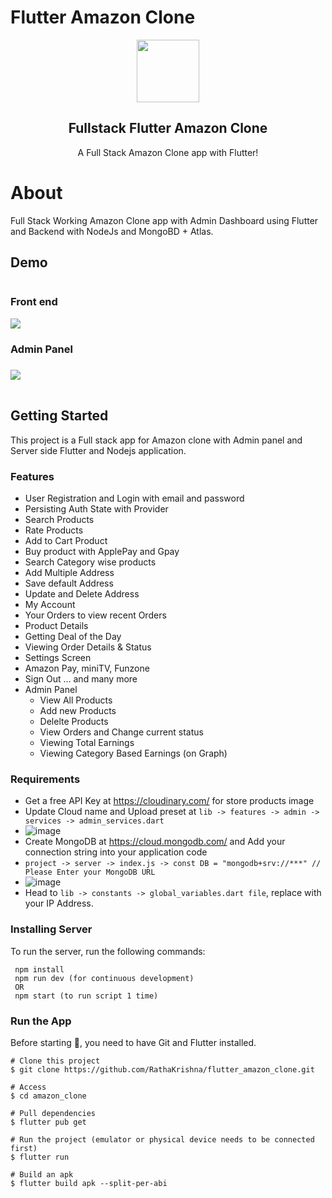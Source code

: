 # Flutter Amazon Clone
<p align="center">
 <img width="100px" src="https://res.cloudinary.com/rkcloud/image/upload/v1657523587/j5moz55tojlhhhvkjso4.png" align="center" alt="" />
 <h2 align="center">Fullstack Flutter Amazon Clone  </h2>
 <p align="center">A Full Stack Amazon Clone app with Flutter!</p>
</p>

# About
Full Stack Working Amazon Clone app with Admin Dashboard using Flutter and Backend with NodeJs and MongoBD + Atlas.

## Demo
<div class="row">

<div class="column">
<h3> Front end </h3>
<img src= "https://user-images.githubusercontent.com/3157579/178204057-dd51e81c-bc60-41db-b626-600a1e2a130e.gif"/>
</div>

<div class="column">
<h3> Admin Panel <h3>
<img src= "https://user-images.githubusercontent.com/3157579/178206855-2368a5e9-12bf-4110-9d50-45a91d632804.gif" />
</div>

</div>


## Getting Started

This project is a Full stack app for Amazon clone with Admin panel and Server side Flutter and Nodejs application.

### Features
- User Registration and Login with email and password
- Persisting Auth State with Provider
- Search Products
- Rate Products
- Add to Cart Product
- Buy product with ApplePay and Gpay
- Search Category wise products
- Add Multiple Address
- Save default Address
- Update and Delete Address
- My Account 
- Your Orders to view recent Orders
- Product Details
- Getting Deal of the Day
- Viewing Order Details & Status
- Settings Screen
- Amazon Pay, miniTV, Funzone
- Sign Out
... and many more
- Admin Panel
    - View All Products
    - Add new Products
    - Delelte Products
    - View Orders and Change current status
    - Viewing Total Earnings
    - Viewing Category Based Earnings (on Graph)
    
### Requirements

* Get a free API Key at https://cloudinary.com/ for store products image
* Update Cloud name and Upload preset at ``` lib -> features -> admin -> services -> admin_services.dart ```
* ![image](https://user-images.githubusercontent.com/3157579/178201535-ca05d27a-4b32-4586-b2eb-fdbee71447f0.png)
* Create MongoDB at https://cloud.mongodb.com/  and Add your connection string into your application code
* ``` project -> server -> index.js -> const DB = "mongodb+srv://***" // Please Enter your MongoDB URL ```
* ![image](https://user-images.githubusercontent.com/3157579/178202797-a25c0423-93a1-40dc-a407-49c4cc0c0ab2.png)
* Head to ```lib -> constants -> global_variables.dart file```, replace with your IP Address.


### Installing Server
To run the server, run the following commands: 
 ``` cd server
  npm install
  npm run dev (for continuous development)
  OR
  npm start (to run script 1 time)
  ```


### Run the App
Before starting 🏁, you need to have Git and Flutter installed.
```
# Clone this project
$ git clone https://github.com/RathaKrishna/flutter_amazon_clone.git

# Access
$ cd amazon_clone

# Pull dependencies
$ flutter pub get

# Run the project (emulator or physical device needs to be connected first)
$ flutter run

# Build an apk
$ flutter build apk --split-per-abi
```




